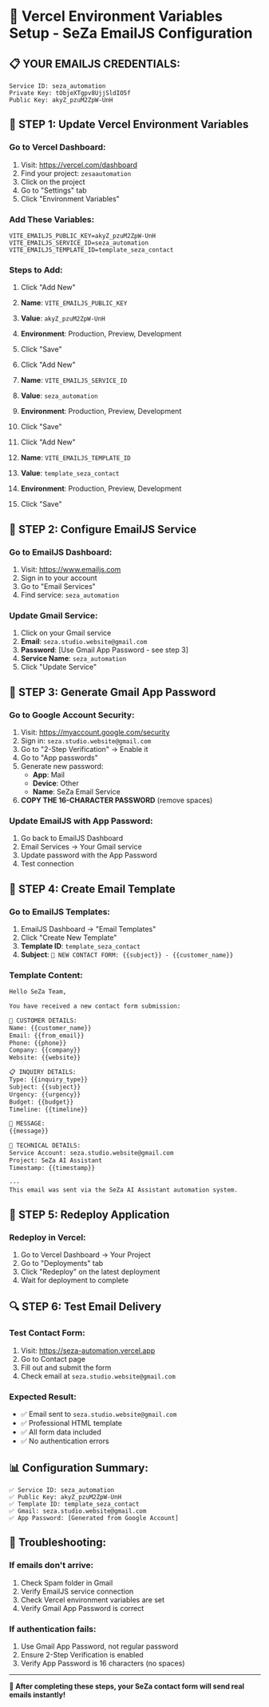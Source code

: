 # 🔧 Vercel Environment Variables Setup - SeZa EmailJS Configuration

## **📋 YOUR EMAILJS CREDENTIALS:**

```
Service ID: seza_automation
Private Key: tObjeXTgpv8UjjSldIO5f
Public Key: akyZ_pzuM2ZpW-UnH
```

## **🚀 STEP 1: Update Vercel Environment Variables**

### **Go to Vercel Dashboard:**
1. Visit: https://vercel.com/dashboard
2. Find your project: `zesaautomation`
3. Click on the project
4. Go to "Settings" tab
5. Click "Environment Variables"

### **Add These Variables:**

```
VITE_EMAILJS_PUBLIC_KEY=akyZ_pzuM2ZpW-UnH
VITE_EMAILJS_SERVICE_ID=seza_automation
VITE_EMAILJS_TEMPLATE_ID=template_seza_contact
```

### **Steps to Add:**
1. Click "Add New"
2. **Name**: `VITE_EMAILJS_PUBLIC_KEY`
3. **Value**: `akyZ_pzuM2ZpW-UnH`
4. **Environment**: Production, Preview, Development
5. Click "Save"

1. Click "Add New"
2. **Name**: `VITE_EMAILJS_SERVICE_ID`
3. **Value**: `seza_automation`
4. **Environment**: Production, Preview, Development
5. Click "Save"

1. Click "Add New"
2. **Name**: `VITE_EMAILJS_TEMPLATE_ID`
3. **Value**: `template_seza_contact`
4. **Environment**: Production, Preview, Development
5. Click "Save"

## **🚀 STEP 2: Configure EmailJS Service**

### **Go to EmailJS Dashboard:**
1. Visit: https://www.emailjs.com
2. Sign in to your account
3. Go to "Email Services"
4. Find service: `seza_automation`

### **Update Gmail Service:**
1. Click on your Gmail service
2. **Email**: `seza.studio.website@gmail.com`
3. **Password**: [Use Gmail App Password - see step 3]
4. **Service Name**: `seza_automation`
5. Click "Update Service"

## **🚀 STEP 3: Generate Gmail App Password**

### **Go to Google Account Security:**
1. Visit: https://myaccount.google.com/security
2. Sign in: `seza.studio.website@gmail.com`
3. Go to "2-Step Verification" → Enable it
4. Go to "App passwords"
5. Generate new password:
   - **App**: Mail
   - **Device**: Other
   - **Name**: SeZa Email Service
6. **COPY THE 16-CHARACTER PASSWORD** (remove spaces)

### **Update EmailJS with App Password:**
1. Go back to EmailJS Dashboard
2. Email Services → Your Gmail service
3. Update password with the App Password
4. Test connection

## **🚀 STEP 4: Create Email Template**

### **Go to EmailJS Templates:**
1. EmailJS Dashboard → "Email Templates"
2. Click "Create New Template"
3. **Template ID**: `template_seza_contact`
4. **Subject**: `🌟 NEW CONTACT FORM: {{subject}} - {{customer_name}}`

### **Template Content:**
```html
Hello SeZa Team,

You have received a new contact form submission:

👤 CUSTOMER DETAILS:
Name: {{customer_name}}
Email: {{from_email}}
Phone: {{phone}}
Company: {{company}}
Website: {{website}}

📋 INQUIRY DETAILS:
Type: {{inquiry_type}}
Subject: {{subject}}
Urgency: {{urgency}}
Budget: {{budget}}
Timeline: {{timeline}}

💬 MESSAGE:
{{message}}

🔧 TECHNICAL DETAILS:
Service Account: seza.studio.website@gmail.com
Project: SeZa AI Assistant
Timestamp: {{timestamp}}

---
This email was sent via the SeZa AI Assistant automation system.
```

## **🚀 STEP 5: Redeploy Application**

### **Redeploy in Vercel:**
1. Go to Vercel Dashboard → Your Project
2. Go to "Deployments" tab
3. Click "Redeploy" on the latest deployment
4. Wait for deployment to complete

## **🔍 STEP 6: Test Email Delivery**

### **Test Contact Form:**
1. Visit: https://seza-automation.vercel.app
2. Go to Contact page
3. Fill out and submit the form
4. Check email at `seza.studio.website@gmail.com`

### **Expected Result:**
- ✅ Email sent to `seza.studio.website@gmail.com`
- ✅ Professional HTML template
- ✅ All form data included
- ✅ No authentication errors

## **📊 Configuration Summary:**

```
✅ Service ID: seza_automation
✅ Public Key: akyZ_pzuM2ZpW-UnH
✅ Template ID: template_seza_contact
✅ Gmail: seza.studio.website@gmail.com
✅ App Password: [Generated from Google Account]
```

## **🚨 Troubleshooting:**

### **If emails don't arrive:**
1. Check Spam folder in Gmail
2. Verify EmailJS service connection
3. Check Vercel environment variables are set
4. Verify Gmail App Password is correct

### **If authentication fails:**
1. Use Gmail App Password, not regular password
2. Ensure 2-Step Verification is enabled
3. Verify App Password is 16 characters (no spaces)

---

**🌟 After completing these steps, your SeZa contact form will send real emails instantly!**
